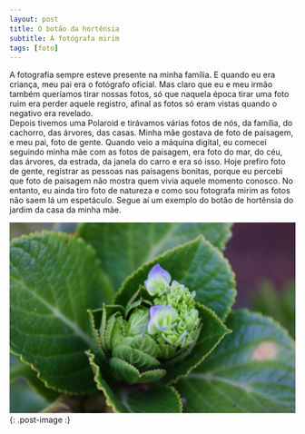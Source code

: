 ```yaml
---
layout: post
title: O botão da hortênsia
subtitle: A fotógrafa mirim
tags: [foto]
---
```


A fotografia sempre esteve presente na minha família. E quando eu era criança, meu pai era o fotógrafo oficial. Mas claro que eu e meu irmão também queríamos tirar nossas fotos, só que naquela época tirar uma foto ruim era perder aquele registro, afinal as fotos só eram vistas quando o negativo era revelado.  
Depois tivemos uma Polaroid e tirávamos várias fotos de nós, da família, do cachorro, das árvores, das casas. Minha mãe gostava de foto de paisagem, e meu pai, foto de gente. Quando veio a máquina digital, eu comecei seguindo minha mãe com as fotos de paisagem, era foto do mar, do céu, das árvores, da estrada, da janela do carro e era só isso. Hoje prefiro foto de gente, registrar as pessoas nas paisagens bonitas, porque eu percebi que foto de paisagem não mostra quem vivia aquele momento conosco.  No entanto, eu ainda tiro foto de natureza e como sou fotografa mirim as fotos não saem lá um espetáculo. Segue aí um exemplo do botão de hortênsia do jardim da casa da minha mãe.

![botao de hortensia com pequenas flores azuis nascendo](/assets/img/IMG_8586.png){: .post-image :}
